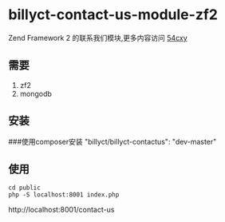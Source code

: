 billyct-contact-us-module-zf2
=============================

Zend Framework 2 的联系我们模块,更多内容访问 [54cxy](http://54cxy.com)

需要
-----------
1. zf2
3. mongodb

安装
--------------

###使用composer安装
    "billyct/billyct-contactus": "dev-master"

使用
-------------
    
    cd public
    php -S localhost:8001 index.php
    
http://localhost:8001/contact-us






